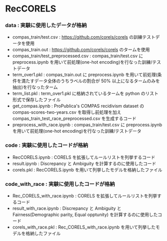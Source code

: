 # RecCORELS

### data : 実験に使用したデータが格納
- compas_train/test.csv : https://github.com/corels/corels の訓練テストデータを使用
- compas_train.out : https://github.com/corels/corels
のタームを使用
- compas_train/test_preprocessed.csv : compas_train/test.csv に preprocess.ipynb を用いて前処理(one-hot encoding)を行なった訓練/テストデータ
- term_over1.pkl : compas_train.out に preprocess.ipynb を用いて前処理(条件を満たすデータ全体のうちラベルの割合が 50% 以上になるタームのみを抽出)を行なったターム
- term_list.pkl : term_over1.pkl に格納されているタームを python のリスト形式で保存したファイル
- get_compas.ipynb :  ProPublica's COMPAS recidivism dataset の compas-scores-two-years.csv を取得し前処理を加えcompas_train_test_race_preprocessed.csv を生成するコード
- preprocess_with_race.ipynb : compas_train/test.csv に preprocess.ipynb を用いて前処理(one-hot encoding)を行なった訓練/テストデータ

### code : 実験に使用したコードが格納
- RecCORELS.ipynb : CORELS を拡張してルールリストを列挙するコード
- result.ipynb : Discrepancy と Ambiguity を計算するのに使用したコード
- corels.pkl : RecCORELS.ipynb を用いて列挙したモデルを格納したファイル

### code_with_race : 実験に使用したコードが格納
- Rec_CORELS_with_race.ipynb : CORELS を拡張してルールリストを列挙するコード
- result_with_race.ipynb : Discrepancy と Ambiguity と Fairness(Demographic parity, Equal opptunity) を計算するのに使用したコード
- corels_with_race.pkl : Rec_CORELS_with_race.ipynb を用いて列挙したモデルを格納したファイル
